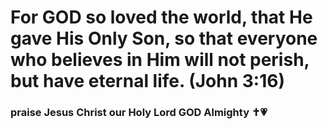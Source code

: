 # For GOD so loved the world, that He gave His Only Son, so that everyone who believes in Him will not perish, but have eternal life. (John 3:16)
### praise Jesus Christ our Holy Lord GOD Almighty ✝️💗 
